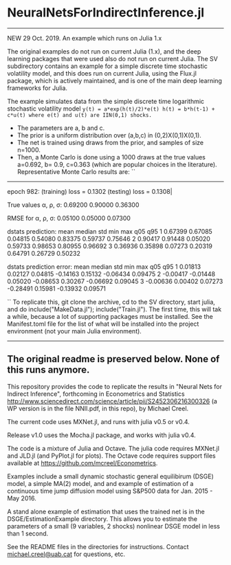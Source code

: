 # NeuralNetsForIndirectInference.jl

-----------------------------------------------------------------------------------------------------------------------------

NEW 29 Oct. 2019. An example which runs on Julia 1.x

The original examples do not run on current Julia (1.x), and the deep learning packages that were used also do not
run on current Julia. The SV subdirectory contains an example for a simple discrete time stochastic volatility model, and this 
does run on current Julia, using the Flux.jl package, which is actively maintained, and is one of the main deep learning frameworks for Julia.

The example simulates data from the simple discrete time logarithmic stochastic volatility model
``
y(t) = a*exp(h(t)/2)*e(t)
h(t) = b*h(t-1) + c*u(t)
where e(t) and u(t) are IIN(0,1) shocks.
``
* The parameters are a, b and c.
* The prior is a uniform distribution over (a,b,c) in (0,2)X(0,1)X(0,1).
* The net is trained using draws from the prior, and samples of size n=1000.
* Then, a Monte Carlo is done using a 1000 draws at the true values a=0.692, b= 0.9, c=0.363 (which are popular choices in the literature). Representative Monte Carlo results are:
``
________________________________________________________________________________________________
epoch  982: (training) loss = 0.1302 (testing) loss = 0.1308| 
 
True values α, ρ, σ: 
     0.69200     0.90000     0.36300
 
RMSE for α, ρ, σ: 
     0.05100     0.05000     0.07300
 
dstats prediction:
                    mean      median         std         min         max         q05         q95
           1     0.67399     0.67085     0.04815     0.54080     0.83375     0.59737     0.75646
           2     0.90417     0.91448     0.05020     0.59733     0.98653     0.80955     0.96692
           3     0.36936     0.35898     0.07273     0.20319     0.64791     0.26729     0.50232
 
dstats prediction error:
                    mean      median         std         min         max         q05         q95
           1     0.01813     0.02127     0.04815    -0.14163     0.15132    -0.06434     0.09475
           2    -0.00417    -0.01448     0.05020    -0.08653     0.30267    -0.06692     0.09045
           3    -0.00636     0.00402     0.07273    -0.28491     0.15981    -0.13932     0.09571


``
To replicate this, git clone the archive, cd to the SV directory, start julia, and do include("MakeData.jl"); include("Train.jl"). The first time, this will tak a while, because a lot of supporting packages must be installed. See the Manifest.toml file for the list of what will be installed into the project environment (not your main Julia environment).


-----------------------------------------------------------------------------------------------------------------------------
The original readme is preserved below. None of this runs anymore.
-----------------------------------------------------------------------------------------------------------------------------

This repository provides the code to replicate the results in "Neural Nets for Indirect Inference", forthcoming in Econometrics and Statistics http://www.sciencedirect.com/science/article/pii/S2452306216300326 (a WP version is in the file NNII.pdf, in this repo), by Michael Creel.

The current code uses MXNet.jl, and runs with julia v0.5 or v0.4.

Release v1.0 uses the Mocha.jl package, and works with julia v0.4.

The code is a mixture of Julia and Octave. The julia code requires MXNet.jl and JLD.jl (and PyPlot.jl for plots). The Octave code requires support files available at https://github.com/mcreel/Econometrics.

Examples include a small dynamic stochastic general equilibirum (DSGE) model, a simple MA(2) model, and and example of estimation of a continuous time jump diffusion model using S&P500 data for Jan. 2015 - May 2016.

A stand alone example of estimation that uses the trained net is in the DSGE/EstimationExample directory. This allows you to estimate the parameters of a small (9 variables, 2 shocks) nonlinear DSGE model in less than 1 second. 

See the README files in the directories for instructions. Contact michael.creel@uab.cat for questions, etc.
